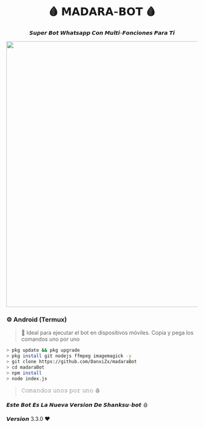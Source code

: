 ﻿<h1 align="center">🩸 𝗠𝗔𝗗𝗔𝗥𝗔-𝗕𝗢𝗧 🩸</h1>  
<p align="center"><i>𝙎𝙪𝙥𝙚𝙧 𝘽𝙤𝙩 𝙒𝙝𝙖𝙩𝙨𝙖𝙥𝙥 𝘾𝙤𝙣 𝙈𝙪𝙡𝙩𝙞-𝙁𝙤𝙣𝙘𝙞𝙤𝙣𝙚𝙨 𝙋𝙖𝙧𝙖 𝙏𝙞</i></p>

<p align="center">
  <img src="https://files.catbox.moe/3p41eq.jpg" width="700"/>
</p>


### ⚙️ Android (Termux)

> 📲 Ideal para ejecutar el bot en dispositivos móviles. Copia y pega los comandos uno por uno

```bash
> pkg update && pkg upgrade
> pkg install git nodejs ffmpeg imagemagick -y
> git clone https://github.com/DanxiZx/madaraBot
> cd madaraBot
> npm install
> node index.js
```
> 𝙲𝚘𝚖𝚊𝚗𝚍𝚘𝚜 𝚞𝚗𝚘𝚜 𝚙𝚘𝚛 𝚞𝚗𝚘 🩸


𝙀𝙨𝙩𝙚 𝘽𝙤𝙩 𝙀𝙨 𝙇𝙖 𝙉𝙪𝙚𝙫𝙖 𝙑𝙚𝙧𝙨𝙞𝙤𝙣 𝘿𝙚 𝙎𝙝𝙖𝙣𝙠𝙨𝙪-𝙗𝙤𝙩 🩸


𝙑𝙚𝙧𝙨𝙞𝙤𝙣 3.3.0 ❤️